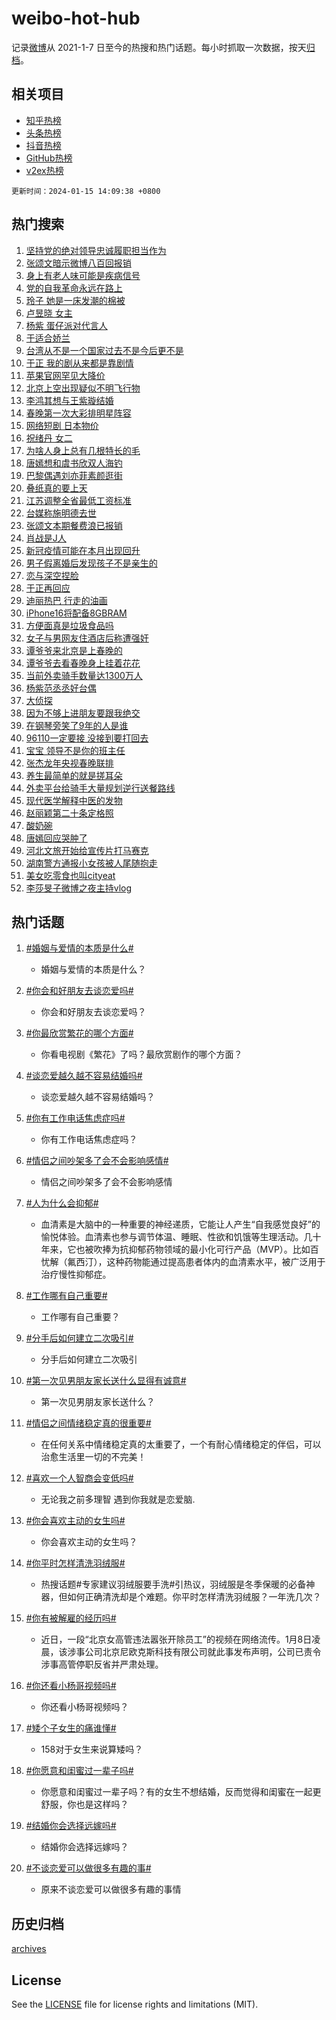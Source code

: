 # weibo-hot-hub

记录[微博](https://www.weibo.com)从 2021-1-7 日至今的热搜和热门话题。每小时抓取一次数据，按天[归档](archives)。

## 相关项目

- [知乎热榜](https://github.com/lonnyzhang423/zhihu-hot-hub)
- [头条热榜](https://github.com/lonnyzhang423/toutiao-hot-hub)
- [抖音热榜](https://github.com/lonnyzhang423/douyin-hot-hub)
- [GitHub热榜](https://github.com/lonnyzhang423/github-hot-hub)
- [v2ex热榜](https://github.com/lonnyzhang423/v2ex-hot-hub)


`更新时间：2024-01-15 14:09:38 +0800`

## 热门搜索

1. [坚持党的绝对领导忠诚履职担当作为](https://m.weibo.cn/search?containerid=100103type%3D1%26t%3D10%26q%3D%23%E5%9D%9A%E6%8C%81%E5%85%9A%E7%9A%84%E7%BB%9D%E5%AF%B9%E9%A2%86%E5%AF%BC%E5%BF%A0%E8%AF%9A%E5%B1%A5%E8%81%8C%E6%8B%85%E5%BD%93%E4%BD%9C%E4%B8%BA%23&stream_entry_id=51&isnewpage=1&extparam=seat%3D1%26cate%3D10103%26q%3D%2523%25E5%259D%259A%25E6%258C%2581%25E5%2585%259A%25E7%259A%2584%25E7%25BB%259D%25E5%25AF%25B9%25E9%25A2%2586%25E5%25AF%25BC%25E5%25BF%25A0%25E8%25AF%259A%25E5%25B1%25A5%25E8%2581%258C%25E6%258B%2585%25E5%25BD%2593%25E4%25BD%259C%25E4%25B8%25BA%2523%26dgr%3D0%26pos%3D0%26filter_type%3Drealtimehot%26c_type%3D51%26stream_entry_id%3D51%26display_time%3D1705298977%26pre_seqid%3D1705298977330016641189)
1. [张颂文暗示微博八百回报销](https://m.weibo.cn/search?containerid=100103type%3D1%26t%3D10%26q%3D%E5%BC%A0%E9%A2%82%E6%96%87%E6%9A%97%E7%A4%BA%E5%BE%AE%E5%8D%9A%E5%85%AB%E7%99%BE%E5%9B%9E%E6%8A%A5%E9%94%80&stream_entry_id=31&isnewpage=1&extparam=seat%3D1%26dgr%3D0%26stream_entry_id%3D31%26filter_type%3Drealtimehot%26c_type%3D31%26lcate%3D5001%26cate%3D5001%26q%3D%25E5%25BC%25A0%25E9%25A2%2582%25E6%2596%2587%25E6%259A%2597%25E7%25A4%25BA%25E5%25BE%25AE%25E5%258D%259A%25E5%2585%25AB%25E7%2599%25BE%25E5%259B%259E%25E6%258A%25A5%25E9%2594%2580%26realpos%3D1%26pos%3D0%26flag%3D1%26band_rank%3D1%26display_time%3D1705298977%26pre_seqid%3D1705298977330016641189)
1. [身上有老人味可能是疾病信号](https://m.weibo.cn/search?containerid=100103type%3D1%26t%3D10%26q%3D%23%E8%BA%AB%E4%B8%8A%E6%9C%89%E8%80%81%E4%BA%BA%E5%91%B3%E5%8F%AF%E8%83%BD%E6%98%AF%E7%96%BE%E7%97%85%E4%BF%A1%E5%8F%B7%23&stream_entry_id=31&isnewpage=1&extparam=seat%3D1%26dgr%3D0%26stream_entry_id%3D31%26filter_type%3Drealtimehot%26c_type%3D31%26lcate%3D5001%26cate%3D5001%26q%3D%2523%25E8%25BA%25AB%25E4%25B8%258A%25E6%259C%2589%25E8%2580%2581%25E4%25BA%25BA%25E5%2591%25B3%25E5%258F%25AF%25E8%2583%25BD%25E6%2598%25AF%25E7%2596%25BE%25E7%2597%2585%25E4%25BF%25A1%25E5%258F%25B7%2523%26realpos%3D2%26pos%3D1%26flag%3D2%26band_rank%3D2%26display_time%3D1705298977%26pre_seqid%3D1705298977330016641189)
1. [党的自我革命永远在路上](https://m.weibo.cn/search?containerid=100103type%3D1%26t%3D10%26q%3D%23%E5%85%9A%E7%9A%84%E8%87%AA%E6%88%91%E9%9D%A9%E5%91%BD%E6%B0%B8%E8%BF%9C%E5%9C%A8%E8%B7%AF%E4%B8%8A%23&stream_entry_id=31&isnewpage=1&extparam=seat%3D1%26dgr%3D0%26stream_entry_id%3D31%26filter_type%3Drealtimehot%26c_type%3D31%26lcate%3D5001%26cate%3D5001%26q%3D%2523%25E5%2585%259A%25E7%259A%2584%25E8%2587%25AA%25E6%2588%2591%25E9%259D%25A9%25E5%2591%25BD%25E6%25B0%25B8%25E8%25BF%259C%25E5%259C%25A8%25E8%25B7%25AF%25E4%25B8%258A%2523%26realpos%3D3%26pos%3D2%26flag%3D0%26band_rank%3D3%26display_time%3D1705298977%26pre_seqid%3D1705298977330016641189)
1. [玲子 她是一床发潮的棉被](https://m.weibo.cn/search?containerid=100103type%3D1%26t%3D10%26q%3D%E7%8E%B2%E5%AD%90+%E5%A5%B9%E6%98%AF%E4%B8%80%E5%BA%8A%E5%8F%91%E6%BD%AE%E7%9A%84%E6%A3%89%E8%A2%AB&stream_entry_id=31&isnewpage=1&extparam=seat%3D1%26dgr%3D0%26stream_entry_id%3D31%26filter_type%3Drealtimehot%26c_type%3D31%26lcate%3D5001%26cate%3D5001%26q%3D%25E7%258E%25B2%25E5%25AD%2590%2520%25E5%25A5%25B9%25E6%2598%25AF%25E4%25B8%2580%25E5%25BA%258A%25E5%258F%2591%25E6%25BD%25AE%25E7%259A%2584%25E6%25A3%2589%25E8%25A2%25AB%26realpos%3D4%26pos%3D3%26flag%3D1%26band_rank%3D4%26display_time%3D1705298977%26pre_seqid%3D1705298977330016641189)
1. [卢昱晓 女主](https://m.weibo.cn/search?containerid=100103type%3D1%26t%3D10%26q%3D%E5%8D%A2%E6%98%B1%E6%99%93+%E5%A5%B3%E4%B8%BB&stream_entry_id=31&isnewpage=1&extparam=seat%3D1%26dgr%3D0%26stream_entry_id%3D31%26filter_type%3Drealtimehot%26c_type%3D31%26lcate%3D5001%26cate%3D5001%26q%3D%25E5%258D%25A2%25E6%2598%25B1%25E6%2599%2593%2520%25E5%25A5%25B3%25E4%25B8%25BB%26realpos%3D5%26pos%3D4%26flag%3D2%26band_rank%3D5%26display_time%3D1705298977%26pre_seqid%3D1705298977330016641189)
1. [杨紫 蛋仔派对代言人](https://m.weibo.cn/search?containerid=100103type%3D1%26t%3D10%26q%3D%E6%9D%A8%E7%B4%AB+%E8%9B%8B%E4%BB%94%E6%B4%BE%E5%AF%B9%E4%BB%A3%E8%A8%80%E4%BA%BA&stream_entry_id=31&isnewpage=1&extparam=seat%3D1%26dgr%3D0%26stream_entry_id%3D31%26filter_type%3Drealtimehot%26c_type%3D31%26lcate%3D5001%26cate%3D5001%26q%3D%25E6%259D%25A8%25E7%25B4%25AB%2520%25E8%259B%258B%25E4%25BB%2594%25E6%25B4%25BE%25E5%25AF%25B9%25E4%25BB%25A3%25E8%25A8%2580%25E4%25BA%25BA%26realpos%3D6%26pos%3D5%26flag%3D1%26band_rank%3D6%26display_time%3D1705298977%26pre_seqid%3D1705298977330016641189)
1. [于适合娇兰](https://m.weibo.cn/search?containerid=100103type%3D1%26t%3D10%26q%3D%23%E4%BA%8E%E9%80%82%E5%90%88%E5%A8%87%E5%85%B0%23&stream_entry_id=31&isnewpage=1&extparam=seat%3D1%26is_ad_pos%3D1%26filter_type%3Drealtimehot%26c_type%3D31%26lcate%3D5001%26cate%3D5001%26q%3D%2523%25E4%25BA%258E%25E9%2580%2582%25E5%2590%2588%25E5%25A8%2587%25E5%2585%25B0%2523%26dgr%3D0%26stream_entry_id%3D31%26adid%3D218808%26band_rank%3D7%26pos%3D6%26topic_ad%3D1%26display_time%3D1705298977%26pre_seqid%3D1705298977330016641189)
1. [台湾从不是一个国家过去不是今后更不是](https://m.weibo.cn/search?containerid=100103type%3D1%26t%3D10%26q%3D%23%E5%8F%B0%E6%B9%BE%E4%BB%8E%E4%B8%8D%E6%98%AF%E4%B8%80%E4%B8%AA%E5%9B%BD%E5%AE%B6%E8%BF%87%E5%8E%BB%E4%B8%8D%E6%98%AF%E4%BB%8A%E5%90%8E%E6%9B%B4%E4%B8%8D%E6%98%AF%23&stream_entry_id=31&isnewpage=1&extparam=seat%3D1%26dgr%3D0%26stream_entry_id%3D31%26filter_type%3Drealtimehot%26c_type%3D31%26lcate%3D5001%26cate%3D5001%26q%3D%2523%25E5%258F%25B0%25E6%25B9%25BE%25E4%25BB%258E%25E4%25B8%258D%25E6%2598%25AF%25E4%25B8%2580%25E4%25B8%25AA%25E5%259B%25BD%25E5%25AE%25B6%25E8%25BF%2587%25E5%258E%25BB%25E4%25B8%258D%25E6%2598%25AF%25E4%25BB%258A%25E5%2590%258E%25E6%259B%25B4%25E4%25B8%258D%25E6%2598%25AF%2523%26realpos%3D7%26pos%3D7%26flag%3D1%26band_rank%3D7%26display_time%3D1705298977%26pre_seqid%3D1705298977330016641189)
1. [于正 我的剧从来都是靠剧情](https://m.weibo.cn/search?containerid=100103type%3D1%26t%3D10%26q%3D%E4%BA%8E%E6%AD%A3+%E6%88%91%E7%9A%84%E5%89%A7%E4%BB%8E%E6%9D%A5%E9%83%BD%E6%98%AF%E9%9D%A0%E5%89%A7%E6%83%85&stream_entry_id=31&isnewpage=1&extparam=seat%3D1%26dgr%3D0%26stream_entry_id%3D31%26filter_type%3Drealtimehot%26c_type%3D31%26lcate%3D5001%26cate%3D5001%26q%3D%25E4%25BA%258E%25E6%25AD%25A3%2520%25E6%2588%2591%25E7%259A%2584%25E5%2589%25A7%25E4%25BB%258E%25E6%259D%25A5%25E9%2583%25BD%25E6%2598%25AF%25E9%259D%25A0%25E5%2589%25A7%25E6%2583%2585%26realpos%3D8%26pos%3D8%26flag%3D0%26band_rank%3D8%26display_time%3D1705298977%26pre_seqid%3D1705298977330016641189)
1. [苹果官网罕见大降价](https://m.weibo.cn/search?containerid=100103type%3D1%26t%3D10%26q%3D%23%E8%8B%B9%E6%9E%9C%E5%AE%98%E7%BD%91%E7%BD%95%E8%A7%81%E5%A4%A7%E9%99%8D%E4%BB%B7%23&stream_entry_id=31&isnewpage=1&extparam=seat%3D1%26dgr%3D0%26stream_entry_id%3D31%26filter_type%3Drealtimehot%26c_type%3D31%26lcate%3D5001%26cate%3D5001%26q%3D%2523%25E8%258B%25B9%25E6%259E%259C%25E5%25AE%2598%25E7%25BD%2591%25E7%25BD%2595%25E8%25A7%2581%25E5%25A4%25A7%25E9%2599%258D%25E4%25BB%25B7%2523%26realpos%3D9%26pos%3D9%26flag%3D2%26band_rank%3D9%26display_time%3D1705298977%26pre_seqid%3D1705298977330016641189)
1. [北京上空出现疑似不明飞行物](https://m.weibo.cn/search?containerid=100103type%3D1%26t%3D10%26q%3D%23%E5%8C%97%E4%BA%AC%E4%B8%8A%E7%A9%BA%E5%87%BA%E7%8E%B0%E7%96%91%E4%BC%BC%E4%B8%8D%E6%98%8E%E9%A3%9E%E8%A1%8C%E7%89%A9%23&stream_entry_id=31&isnewpage=1&extparam=seat%3D1%26dgr%3D0%26stream_entry_id%3D31%26filter_type%3Drealtimehot%26c_type%3D31%26lcate%3D5001%26cate%3D5001%26q%3D%2523%25E5%258C%2597%25E4%25BA%25AC%25E4%25B8%258A%25E7%25A9%25BA%25E5%2587%25BA%25E7%258E%25B0%25E7%2596%2591%25E4%25BC%25BC%25E4%25B8%258D%25E6%2598%258E%25E9%25A3%259E%25E8%25A1%258C%25E7%2589%25A9%2523%26realpos%3D10%26pos%3D10%26flag%3D2%26band_rank%3D10%26display_time%3D1705298977%26pre_seqid%3D1705298977330016641189)
1. [李鸿其想与王紫璇结婚](https://m.weibo.cn/search?containerid=100103type%3D1%26t%3D10%26q%3D%23%E6%9D%8E%E9%B8%BF%E5%85%B6%E6%83%B3%E4%B8%8E%E7%8E%8B%E7%B4%AB%E7%92%87%E7%BB%93%E5%A9%9A%23&stream_entry_id=31&isnewpage=1&extparam=seat%3D1%26dgr%3D0%26stream_entry_id%3D31%26filter_type%3Drealtimehot%26c_type%3D31%26lcate%3D5001%26cate%3D5001%26q%3D%2523%25E6%259D%258E%25E9%25B8%25BF%25E5%2585%25B6%25E6%2583%25B3%25E4%25B8%258E%25E7%258E%258B%25E7%25B4%25AB%25E7%2592%2587%25E7%25BB%2593%25E5%25A9%259A%2523%26realpos%3D11%26pos%3D11%26flag%3D1%26band_rank%3D11%26display_time%3D1705298977%26pre_seqid%3D1705298977330016641189)
1. [春晚第一次大彩排明星阵容](https://m.weibo.cn/search?containerid=100103type%3D1%26t%3D10%26q%3D%23%E6%98%A5%E6%99%9A%E7%AC%AC%E4%B8%80%E6%AC%A1%E5%A4%A7%E5%BD%A9%E6%8E%92%E6%98%8E%E6%98%9F%E9%98%B5%E5%AE%B9%23&stream_entry_id=31&isnewpage=1&extparam=seat%3D1%26dgr%3D0%26stream_entry_id%3D31%26filter_type%3Drealtimehot%26c_type%3D31%26lcate%3D5001%26cate%3D5001%26q%3D%2523%25E6%2598%25A5%25E6%2599%259A%25E7%25AC%25AC%25E4%25B8%2580%25E6%25AC%25A1%25E5%25A4%25A7%25E5%25BD%25A9%25E6%258E%2592%25E6%2598%258E%25E6%2598%259F%25E9%2598%25B5%25E5%25AE%25B9%2523%26realpos%3D12%26pos%3D12%26flag%3D2%26band_rank%3D12%26display_time%3D1705298977%26pre_seqid%3D1705298977330016641189)
1. [网络短剧 日本物价](https://m.weibo.cn/search?containerid=100103type%3D1%26t%3D10%26q%3D%E7%BD%91%E7%BB%9C%E7%9F%AD%E5%89%A7+%E6%97%A5%E6%9C%AC%E7%89%A9%E4%BB%B7&stream_entry_id=31&isnewpage=1&extparam=seat%3D1%26dgr%3D0%26stream_entry_id%3D31%26filter_type%3Drealtimehot%26c_type%3D31%26lcate%3D5001%26cate%3D5001%26q%3D%25E7%25BD%2591%25E7%25BB%259C%25E7%259F%25AD%25E5%2589%25A7%2520%25E6%2597%25A5%25E6%259C%25AC%25E7%2589%25A9%25E4%25BB%25B7%26realpos%3D13%26pos%3D13%26flag%3D0%26band_rank%3D13%26display_time%3D1705298977%26pre_seqid%3D1705298977330016641189)
1. [祝绪丹 女二](https://m.weibo.cn/search?containerid=100103type%3D1%26t%3D10%26q%3D%E7%A5%9D%E7%BB%AA%E4%B8%B9+%E5%A5%B3%E4%BA%8C&stream_entry_id=31&isnewpage=1&extparam=seat%3D1%26dgr%3D0%26stream_entry_id%3D31%26filter_type%3Drealtimehot%26c_type%3D31%26lcate%3D5001%26cate%3D5001%26q%3D%25E7%25A5%259D%25E7%25BB%25AA%25E4%25B8%25B9%2520%25E5%25A5%25B3%25E4%25BA%258C%26realpos%3D14%26pos%3D14%26flag%3D2%26band_rank%3D14%26display_time%3D1705298977%26pre_seqid%3D1705298977330016641189)
1. [为啥人身上总有几根特长的毛](https://m.weibo.cn/search?containerid=100103type%3D1%26t%3D10%26q%3D%E4%B8%BA%E5%95%A5%E4%BA%BA%E8%BA%AB%E4%B8%8A%E6%80%BB%E6%9C%89%E5%87%A0%E6%A0%B9%E7%89%B9%E9%95%BF%E7%9A%84%E6%AF%9B&stream_entry_id=31&isnewpage=1&extparam=seat%3D1%26dgr%3D0%26stream_entry_id%3D31%26filter_type%3Drealtimehot%26c_type%3D31%26lcate%3D5001%26cate%3D5001%26q%3D%25E4%25B8%25BA%25E5%2595%25A5%25E4%25BA%25BA%25E8%25BA%25AB%25E4%25B8%258A%25E6%2580%25BB%25E6%259C%2589%25E5%2587%25A0%25E6%25A0%25B9%25E7%2589%25B9%25E9%2595%25BF%25E7%259A%2584%25E6%25AF%259B%26realpos%3D15%26pos%3D15%26flag%3D0%26band_rank%3D15%26display_time%3D1705298977%26pre_seqid%3D1705298977330016641189)
1. [唐嫣想和虞书欣双人海钓](https://m.weibo.cn/search?containerid=100103type%3D1%26t%3D10%26q%3D%23%E5%94%90%E5%AB%A3%E6%83%B3%E5%92%8C%E8%99%9E%E4%B9%A6%E6%AC%A3%E5%8F%8C%E4%BA%BA%E6%B5%B7%E9%92%93%23&stream_entry_id=31&isnewpage=1&extparam=seat%3D1%26dgr%3D0%26stream_entry_id%3D31%26filter_type%3Drealtimehot%26c_type%3D31%26lcate%3D5001%26cate%3D5001%26q%3D%2523%25E5%2594%2590%25E5%25AB%25A3%25E6%2583%25B3%25E5%2592%258C%25E8%2599%259E%25E4%25B9%25A6%25E6%25AC%25A3%25E5%258F%258C%25E4%25BA%25BA%25E6%25B5%25B7%25E9%2592%2593%2523%26realpos%3D16%26pos%3D16%26flag%3D1%26band_rank%3D16%26display_time%3D1705298977%26pre_seqid%3D1705298977330016641189)
1. [巴黎偶遇刘亦菲素颜逛街](https://m.weibo.cn/search?containerid=100103type%3D1%26t%3D10%26q%3D%23%E5%B7%B4%E9%BB%8E%E5%81%B6%E9%81%87%E5%88%98%E4%BA%A6%E8%8F%B2%E7%B4%A0%E9%A2%9C%E9%80%9B%E8%A1%97%23&stream_entry_id=31&isnewpage=1&extparam=seat%3D1%26dgr%3D0%26stream_entry_id%3D31%26filter_type%3Drealtimehot%26c_type%3D31%26lcate%3D5001%26cate%3D5001%26q%3D%2523%25E5%25B7%25B4%25E9%25BB%258E%25E5%2581%25B6%25E9%2581%2587%25E5%2588%2598%25E4%25BA%25A6%25E8%258F%25B2%25E7%25B4%25A0%25E9%25A2%259C%25E9%2580%259B%25E8%25A1%2597%2523%26realpos%3D17%26pos%3D17%26flag%3D1%26band_rank%3D17%26display_time%3D1705298977%26pre_seqid%3D1705298977330016641189)
1. [叠纸真的要上天](https://m.weibo.cn/search?containerid=100103type%3D1%26t%3D10%26q%3D%23%E5%8F%A0%E7%BA%B8%E7%9C%9F%E7%9A%84%E8%A6%81%E4%B8%8A%E5%A4%A9%23&stream_entry_id=31&isnewpage=1&extparam=seat%3D1%26dgr%3D0%26stream_entry_id%3D31%26filter_type%3Drealtimehot%26c_type%3D31%26lcate%3D5001%26cate%3D5001%26q%3D%2523%25E5%258F%25A0%25E7%25BA%25B8%25E7%259C%259F%25E7%259A%2584%25E8%25A6%2581%25E4%25B8%258A%25E5%25A4%25A9%2523%26realpos%3D18%26pos%3D18%26flag%3D1%26band_rank%3D18%26display_time%3D1705298977%26pre_seqid%3D1705298977330016641189)
1. [江苏调整全省最低工资标准](https://m.weibo.cn/search?containerid=100103type%3D1%26t%3D10%26q%3D%23%E6%B1%9F%E8%8B%8F%E8%B0%83%E6%95%B4%E5%85%A8%E7%9C%81%E6%9C%80%E4%BD%8E%E5%B7%A5%E8%B5%84%E6%A0%87%E5%87%86%23&stream_entry_id=31&isnewpage=1&extparam=seat%3D1%26dgr%3D0%26stream_entry_id%3D31%26filter_type%3Drealtimehot%26c_type%3D31%26lcate%3D5001%26cate%3D5001%26q%3D%2523%25E6%25B1%259F%25E8%258B%258F%25E8%25B0%2583%25E6%2595%25B4%25E5%2585%25A8%25E7%259C%2581%25E6%259C%2580%25E4%25BD%258E%25E5%25B7%25A5%25E8%25B5%2584%25E6%25A0%2587%25E5%2587%2586%2523%26realpos%3D19%26pos%3D19%26flag%3D1%26band_rank%3D19%26display_time%3D1705298977%26pre_seqid%3D1705298977330016641189)
1. [台媒称施明德去世](https://m.weibo.cn/search?containerid=100103type%3D1%26t%3D10%26q%3D%23%E5%8F%B0%E5%AA%92%E7%A7%B0%E6%96%BD%E6%98%8E%E5%BE%B7%E5%8E%BB%E4%B8%96%23&stream_entry_id=31&isnewpage=1&extparam=seat%3D1%26dgr%3D0%26stream_entry_id%3D31%26filter_type%3Drealtimehot%26c_type%3D31%26lcate%3D5001%26cate%3D5001%26q%3D%2523%25E5%258F%25B0%25E5%25AA%2592%25E7%25A7%25B0%25E6%2596%25BD%25E6%2598%258E%25E5%25BE%25B7%25E5%258E%25BB%25E4%25B8%2596%2523%26realpos%3D20%26pos%3D20%26flag%3D0%26band_rank%3D20%26display_time%3D1705298977%26pre_seqid%3D1705298977330016641189)
1. [张颂文本期餐费浪已报销](https://m.weibo.cn/search?containerid=100103type%3D1%26t%3D10%26q%3D%E5%BC%A0%E9%A2%82%E6%96%87%E6%9C%AC%E6%9C%9F%E9%A4%90%E8%B4%B9%E6%B5%AA%E5%B7%B2%E6%8A%A5%E9%94%80&stream_entry_id=31&isnewpage=1&extparam=seat%3D1%26dgr%3D0%26stream_entry_id%3D31%26filter_type%3Drealtimehot%26c_type%3D31%26lcate%3D5001%26cate%3D5001%26q%3D%25E5%25BC%25A0%25E9%25A2%2582%25E6%2596%2587%25E6%259C%25AC%25E6%259C%259F%25E9%25A4%2590%25E8%25B4%25B9%25E6%25B5%25AA%25E5%25B7%25B2%25E6%258A%25A5%25E9%2594%2580%26realpos%3D21%26pos%3D21%26flag%3D1%26band_rank%3D21%26display_time%3D1705298977%26pre_seqid%3D1705298977330016641189)
1. [肖战是J人](https://m.weibo.cn/search?containerid=100103type%3D1%26t%3D10%26q%3D%23%E8%82%96%E6%88%98%E6%98%AFJ%E4%BA%BA%23&stream_entry_id=31&isnewpage=1&extparam=seat%3D1%26dgr%3D0%26stream_entry_id%3D31%26filter_type%3Drealtimehot%26c_type%3D31%26lcate%3D5001%26cate%3D5001%26q%3D%2523%25E8%2582%2596%25E6%2588%2598%25E6%2598%25AFJ%25E4%25BA%25BA%2523%26realpos%3D22%26pos%3D22%26flag%3D1%26band_rank%3D22%26display_time%3D1705298977%26pre_seqid%3D1705298977330016641189)
1. [新冠疫情可能在本月出现回升](https://m.weibo.cn/search?containerid=100103type%3D1%26t%3D10%26q%3D%23%E6%96%B0%E5%86%A0%E7%96%AB%E6%83%85%E5%8F%AF%E8%83%BD%E5%9C%A8%E6%9C%AC%E6%9C%88%E5%87%BA%E7%8E%B0%E5%9B%9E%E5%8D%87%23&stream_entry_id=31&isnewpage=1&extparam=seat%3D1%26dgr%3D0%26stream_entry_id%3D31%26filter_type%3Drealtimehot%26c_type%3D31%26lcate%3D5001%26cate%3D5001%26q%3D%2523%25E6%2596%25B0%25E5%2586%25A0%25E7%2596%25AB%25E6%2583%2585%25E5%258F%25AF%25E8%2583%25BD%25E5%259C%25A8%25E6%259C%25AC%25E6%259C%2588%25E5%2587%25BA%25E7%258E%25B0%25E5%259B%259E%25E5%258D%2587%2523%26realpos%3D23%26pos%3D23%26flag%3D0%26band_rank%3D23%26display_time%3D1705298977%26pre_seqid%3D1705298977330016641189)
1. [男子假离婚后发现孩子不是亲生的](https://m.weibo.cn/search?containerid=100103type%3D1%26t%3D10%26q%3D%23%E7%94%B7%E5%AD%90%E5%81%87%E7%A6%BB%E5%A9%9A%E5%90%8E%E5%8F%91%E7%8E%B0%E5%AD%A9%E5%AD%90%E4%B8%8D%E6%98%AF%E4%BA%B2%E7%94%9F%E7%9A%84%23&stream_entry_id=31&isnewpage=1&extparam=seat%3D1%26dgr%3D0%26stream_entry_id%3D31%26filter_type%3Drealtimehot%26c_type%3D31%26lcate%3D5001%26cate%3D5001%26q%3D%2523%25E7%2594%25B7%25E5%25AD%2590%25E5%2581%2587%25E7%25A6%25BB%25E5%25A9%259A%25E5%2590%258E%25E5%258F%2591%25E7%258E%25B0%25E5%25AD%25A9%25E5%25AD%2590%25E4%25B8%258D%25E6%2598%25AF%25E4%25BA%25B2%25E7%2594%259F%25E7%259A%2584%2523%26realpos%3D24%26pos%3D24%26flag%3D1%26band_rank%3D24%26display_time%3D1705298977%26pre_seqid%3D1705298977330016641189)
1. [恋与深空捏脸](https://m.weibo.cn/search?containerid=100103type%3D1%26t%3D10%26q%3D%E6%81%8B%E4%B8%8E%E6%B7%B1%E7%A9%BA%E6%8D%8F%E8%84%B8&stream_entry_id=31&isnewpage=1&extparam=seat%3D1%26dgr%3D0%26stream_entry_id%3D31%26filter_type%3Drealtimehot%26c_type%3D31%26lcate%3D5001%26cate%3D5001%26q%3D%25E6%2581%258B%25E4%25B8%258E%25E6%25B7%25B1%25E7%25A9%25BA%25E6%258D%258F%25E8%2584%25B8%26realpos%3D25%26pos%3D25%26flag%3D1%26band_rank%3D25%26display_time%3D1705298977%26pre_seqid%3D1705298977330016641189)
1. [于正再回应](https://m.weibo.cn/search?containerid=100103type%3D1%26t%3D10%26q%3D%E4%BA%8E%E6%AD%A3%E5%86%8D%E5%9B%9E%E5%BA%94&stream_entry_id=31&isnewpage=1&extparam=seat%3D1%26dgr%3D0%26stream_entry_id%3D31%26filter_type%3Drealtimehot%26c_type%3D31%26lcate%3D5001%26cate%3D5001%26q%3D%25E4%25BA%258E%25E6%25AD%25A3%25E5%2586%258D%25E5%259B%259E%25E5%25BA%2594%26realpos%3D26%26pos%3D26%26flag%3D0%26band_rank%3D26%26display_time%3D1705298977%26pre_seqid%3D1705298977330016641189)
1. [迪丽热巴 行走的油画](https://m.weibo.cn/search?containerid=100103type%3D1%26t%3D10%26q%3D%E8%BF%AA%E4%B8%BD%E7%83%AD%E5%B7%B4+%E8%A1%8C%E8%B5%B0%E7%9A%84%E6%B2%B9%E7%94%BB&stream_entry_id=31&isnewpage=1&extparam=seat%3D1%26dgr%3D0%26stream_entry_id%3D31%26filter_type%3Drealtimehot%26c_type%3D31%26lcate%3D5001%26cate%3D5001%26q%3D%25E8%25BF%25AA%25E4%25B8%25BD%25E7%2583%25AD%25E5%25B7%25B4%2520%25E8%25A1%258C%25E8%25B5%25B0%25E7%259A%2584%25E6%25B2%25B9%25E7%2594%25BB%26realpos%3D27%26pos%3D27%26flag%3D0%26band_rank%3D27%26display_time%3D1705298977%26pre_seqid%3D1705298977330016641189)
1. [iPhone16将配备8GBRAM](https://m.weibo.cn/search?containerid=100103type%3D1%26t%3D10%26q%3D%23iPhone16%E5%B0%86%E9%85%8D%E5%A4%878GBRAM%23&stream_entry_id=31&isnewpage=1&extparam=seat%3D1%26dgr%3D0%26stream_entry_id%3D31%26filter_type%3Drealtimehot%26c_type%3D31%26lcate%3D5001%26cate%3D5001%26q%3D%2523iPhone16%25E5%25B0%2586%25E9%2585%258D%25E5%25A4%25878GBRAM%2523%26realpos%3D28%26pos%3D28%26flag%3D0%26band_rank%3D28%26display_time%3D1705298977%26pre_seqid%3D1705298977330016641189)
1. [方便面真是垃圾食品吗](https://m.weibo.cn/search?containerid=100103type%3D1%26t%3D10%26q%3D%23%E6%96%B9%E4%BE%BF%E9%9D%A2%E7%9C%9F%E6%98%AF%E5%9E%83%E5%9C%BE%E9%A3%9F%E5%93%81%E5%90%97%23&stream_entry_id=31&isnewpage=1&extparam=seat%3D1%26dgr%3D0%26stream_entry_id%3D31%26filter_type%3Drealtimehot%26c_type%3D31%26lcate%3D5001%26cate%3D5001%26q%3D%2523%25E6%2596%25B9%25E4%25BE%25BF%25E9%259D%25A2%25E7%259C%259F%25E6%2598%25AF%25E5%259E%2583%25E5%259C%25BE%25E9%25A3%259F%25E5%2593%2581%25E5%2590%2597%2523%26realpos%3D29%26pos%3D29%26flag%3D1%26band_rank%3D29%26display_time%3D1705298977%26pre_seqid%3D1705298977330016641189)
1. [女子与男网友住酒店后称遭强奸](https://m.weibo.cn/search?containerid=100103type%3D1%26t%3D10%26q%3D%23%E5%A5%B3%E5%AD%90%E4%B8%8E%E7%94%B7%E7%BD%91%E5%8F%8B%E4%BD%8F%E9%85%92%E5%BA%97%E5%90%8E%E7%A7%B0%E9%81%AD%E5%BC%BA%E5%A5%B8%23&stream_entry_id=31&isnewpage=1&extparam=seat%3D1%26dgr%3D0%26stream_entry_id%3D31%26filter_type%3Drealtimehot%26c_type%3D31%26lcate%3D5001%26cate%3D5001%26q%3D%2523%25E5%25A5%25B3%25E5%25AD%2590%25E4%25B8%258E%25E7%2594%25B7%25E7%25BD%2591%25E5%258F%258B%25E4%25BD%258F%25E9%2585%2592%25E5%25BA%2597%25E5%2590%258E%25E7%25A7%25B0%25E9%2581%25AD%25E5%25BC%25BA%25E5%25A5%25B8%2523%26realpos%3D30%26pos%3D30%26flag%3D0%26band_rank%3D30%26display_time%3D1705298977%26pre_seqid%3D1705298977330016641189)
1. [谭爷爷来北京是上春晚的](https://m.weibo.cn/search?containerid=100103type%3D1%26t%3D10%26q%3D%23%E8%B0%AD%E7%88%B7%E7%88%B7%E6%9D%A5%E5%8C%97%E4%BA%AC%E6%98%AF%E4%B8%8A%E6%98%A5%E6%99%9A%E7%9A%84%23&stream_entry_id=31&isnewpage=1&extparam=seat%3D1%26dgr%3D0%26stream_entry_id%3D31%26filter_type%3Drealtimehot%26c_type%3D31%26lcate%3D5001%26cate%3D5001%26q%3D%2523%25E8%25B0%25AD%25E7%2588%25B7%25E7%2588%25B7%25E6%259D%25A5%25E5%258C%2597%25E4%25BA%25AC%25E6%2598%25AF%25E4%25B8%258A%25E6%2598%25A5%25E6%2599%259A%25E7%259A%2584%2523%26realpos%3D31%26pos%3D31%26flag%3D0%26band_rank%3D31%26display_time%3D1705298977%26pre_seqid%3D1705298977330016641189)
1. [谭爷爷去看春晚身上挂着花花](https://m.weibo.cn/search?containerid=100103type%3D1%26t%3D10%26q%3D%23%E8%B0%AD%E7%88%B7%E7%88%B7%E5%8E%BB%E7%9C%8B%E6%98%A5%E6%99%9A%E8%BA%AB%E4%B8%8A%E6%8C%82%E7%9D%80%E8%8A%B1%E8%8A%B1%23&stream_entry_id=31&isnewpage=1&extparam=seat%3D1%26dgr%3D0%26stream_entry_id%3D31%26filter_type%3Drealtimehot%26c_type%3D31%26lcate%3D5001%26cate%3D5001%26q%3D%2523%25E8%25B0%25AD%25E7%2588%25B7%25E7%2588%25B7%25E5%258E%25BB%25E7%259C%258B%25E6%2598%25A5%25E6%2599%259A%25E8%25BA%25AB%25E4%25B8%258A%25E6%258C%2582%25E7%259D%2580%25E8%258A%25B1%25E8%258A%25B1%2523%26realpos%3D32%26pos%3D32%26flag%3D32768%26band_rank%3D32%26display_time%3D1705298977%26pre_seqid%3D1705298977330016641189)
1. [当前外卖骑手数量达1300万人](https://m.weibo.cn/search?containerid=100103type%3D1%26t%3D10%26q%3D%23%E5%BD%93%E5%89%8D%E5%A4%96%E5%8D%96%E9%AA%91%E6%89%8B%E6%95%B0%E9%87%8F%E8%BE%BE1300%E4%B8%87%E4%BA%BA%23&stream_entry_id=31&isnewpage=1&extparam=seat%3D1%26dgr%3D0%26stream_entry_id%3D31%26filter_type%3Drealtimehot%26c_type%3D31%26lcate%3D5001%26cate%3D5001%26q%3D%2523%25E5%25BD%2593%25E5%2589%258D%25E5%25A4%2596%25E5%258D%2596%25E9%25AA%2591%25E6%2589%258B%25E6%2595%25B0%25E9%2587%258F%25E8%25BE%25BE1300%25E4%25B8%2587%25E4%25BA%25BA%2523%26realpos%3D33%26pos%3D33%26flag%3D1%26band_rank%3D33%26display_time%3D1705298977%26pre_seqid%3D1705298977330016641189)
1. [杨紫范丞丞好台偶](https://m.weibo.cn/search?containerid=100103type%3D1%26t%3D10%26q%3D%23%E6%9D%A8%E7%B4%AB%E8%8C%83%E4%B8%9E%E4%B8%9E%E5%A5%BD%E5%8F%B0%E5%81%B6%23&stream_entry_id=31&isnewpage=1&extparam=seat%3D1%26dgr%3D0%26stream_entry_id%3D31%26filter_type%3Drealtimehot%26c_type%3D31%26lcate%3D5001%26cate%3D5001%26q%3D%2523%25E6%259D%25A8%25E7%25B4%25AB%25E8%258C%2583%25E4%25B8%259E%25E4%25B8%259E%25E5%25A5%25BD%25E5%258F%25B0%25E5%2581%25B6%2523%26realpos%3D34%26pos%3D34%26flag%3D0%26band_rank%3D34%26display_time%3D1705298977%26pre_seqid%3D1705298977330016641189)
1. [大侦探](https://m.weibo.cn/search?containerid=100103type%3D1%26t%3D10%26q%3D%E5%A4%A7%E4%BE%A6%E6%8E%A2&stream_entry_id=31&isnewpage=1&extparam=seat%3D1%26dgr%3D0%26stream_entry_id%3D31%26filter_type%3Drealtimehot%26c_type%3D31%26lcate%3D5001%26cate%3D5001%26q%3D%25E5%25A4%25A7%25E4%25BE%25A6%25E6%258E%25A2%26realpos%3D35%26pos%3D35%26flag%3D0%26band_rank%3D35%26display_time%3D1705298977%26pre_seqid%3D1705298977330016641189)
1. [因为不够上进朋友要跟我绝交](https://m.weibo.cn/search?containerid=100103type%3D1%26t%3D10%26q%3D%E5%9B%A0%E4%B8%BA%E4%B8%8D%E5%A4%9F%E4%B8%8A%E8%BF%9B%E6%9C%8B%E5%8F%8B%E8%A6%81%E8%B7%9F%E6%88%91%E7%BB%9D%E4%BA%A4&stream_entry_id=31&isnewpage=1&extparam=seat%3D1%26dgr%3D0%26stream_entry_id%3D31%26filter_type%3Drealtimehot%26c_type%3D31%26lcate%3D5001%26cate%3D5001%26q%3D%25E5%259B%25A0%25E4%25B8%25BA%25E4%25B8%258D%25E5%25A4%259F%25E4%25B8%258A%25E8%25BF%259B%25E6%259C%258B%25E5%258F%258B%25E8%25A6%2581%25E8%25B7%259F%25E6%2588%2591%25E7%25BB%259D%25E4%25BA%25A4%26realpos%3D36%26pos%3D36%26flag%3D1%26band_rank%3D36%26display_time%3D1705298977%26pre_seqid%3D1705298977330016641189)
1. [在钢琴旁笑了9年的人是谁](https://m.weibo.cn/search?containerid=100103type%3D1%26t%3D10%26q%3D%23%E5%9C%A8%E9%92%A2%E7%90%B4%E6%97%81%E7%AC%91%E4%BA%869%E5%B9%B4%E7%9A%84%E4%BA%BA%E6%98%AF%E8%B0%81%23&stream_entry_id=31&isnewpage=1&extparam=seat%3D1%26dgr%3D0%26stream_entry_id%3D31%26filter_type%3Drealtimehot%26c_type%3D31%26lcate%3D5001%26cate%3D5001%26q%3D%2523%25E5%259C%25A8%25E9%2592%25A2%25E7%2590%25B4%25E6%2597%2581%25E7%25AC%2591%25E4%25BA%25869%25E5%25B9%25B4%25E7%259A%2584%25E4%25BA%25BA%25E6%2598%25AF%25E8%25B0%2581%2523%26realpos%3D37%26pos%3D37%26flag%3D1%26band_rank%3D37%26display_time%3D1705298977%26pre_seqid%3D1705298977330016641189)
1. [96110一定要接 没接到要打回去](https://m.weibo.cn/search?containerid=100103type%3D1%26t%3D10%26q%3D96110%E4%B8%80%E5%AE%9A%E8%A6%81%E6%8E%A5+%E6%B2%A1%E6%8E%A5%E5%88%B0%E8%A6%81%E6%89%93%E5%9B%9E%E5%8E%BB&stream_entry_id=31&isnewpage=1&extparam=seat%3D1%26dgr%3D0%26stream_entry_id%3D31%26filter_type%3Drealtimehot%26c_type%3D31%26lcate%3D5001%26cate%3D5001%26q%3D96110%25E4%25B8%2580%25E5%25AE%259A%25E8%25A6%2581%25E6%258E%25A5%2520%25E6%25B2%25A1%25E6%258E%25A5%25E5%2588%25B0%25E8%25A6%2581%25E6%2589%2593%25E5%259B%259E%25E5%258E%25BB%26realpos%3D38%26pos%3D38%26flag%3D0%26band_rank%3D38%26display_time%3D1705298977%26pre_seqid%3D1705298977330016641189)
1. [宝宝 领导不是你的班主任](https://m.weibo.cn/search?containerid=100103type%3D1%26t%3D10%26q%3D%E5%AE%9D%E5%AE%9D+%E9%A2%86%E5%AF%BC%E4%B8%8D%E6%98%AF%E4%BD%A0%E7%9A%84%E7%8F%AD%E4%B8%BB%E4%BB%BB&stream_entry_id=31&isnewpage=1&extparam=seat%3D1%26dgr%3D0%26stream_entry_id%3D31%26filter_type%3Drealtimehot%26c_type%3D31%26lcate%3D5001%26cate%3D5001%26q%3D%25E5%25AE%259D%25E5%25AE%259D%2520%25E9%25A2%2586%25E5%25AF%25BC%25E4%25B8%258D%25E6%2598%25AF%25E4%25BD%25A0%25E7%259A%2584%25E7%258F%25AD%25E4%25B8%25BB%25E4%25BB%25BB%26realpos%3D39%26pos%3D39%26flag%3D0%26band_rank%3D39%26display_time%3D1705298977%26pre_seqid%3D1705298977330016641189)
1. [张杰龙年央视春晚联排](https://m.weibo.cn/search?containerid=100103type%3D1%26t%3D10%26q%3D%23%E5%BC%A0%E6%9D%B0%E9%BE%99%E5%B9%B4%E5%A4%AE%E8%A7%86%E6%98%A5%E6%99%9A%E8%81%94%E6%8E%92%23&stream_entry_id=31&isnewpage=1&extparam=seat%3D1%26dgr%3D0%26stream_entry_id%3D31%26filter_type%3Drealtimehot%26c_type%3D31%26lcate%3D5001%26cate%3D5001%26q%3D%2523%25E5%25BC%25A0%25E6%259D%25B0%25E9%25BE%2599%25E5%25B9%25B4%25E5%25A4%25AE%25E8%25A7%2586%25E6%2598%25A5%25E6%2599%259A%25E8%2581%2594%25E6%258E%2592%2523%26realpos%3D40%26pos%3D40%26flag%3D0%26band_rank%3D40%26display_time%3D1705298977%26pre_seqid%3D1705298977330016641189)
1. [养生最简单的就是搓耳朵](https://m.weibo.cn/search?containerid=100103type%3D1%26t%3D10%26q%3D%E5%85%BB%E7%94%9F%E6%9C%80%E7%AE%80%E5%8D%95%E7%9A%84%E5%B0%B1%E6%98%AF%E6%90%93%E8%80%B3%E6%9C%B5&stream_entry_id=31&isnewpage=1&extparam=seat%3D1%26dgr%3D0%26stream_entry_id%3D31%26filter_type%3Drealtimehot%26c_type%3D31%26lcate%3D5001%26cate%3D5001%26q%3D%25E5%2585%25BB%25E7%2594%259F%25E6%259C%2580%25E7%25AE%2580%25E5%258D%2595%25E7%259A%2584%25E5%25B0%25B1%25E6%2598%25AF%25E6%2590%2593%25E8%2580%25B3%25E6%259C%25B5%26realpos%3D41%26pos%3D41%26flag%3D1%26band_rank%3D41%26display_time%3D1705298977%26pre_seqid%3D1705298977330016641189)
1. [外卖平台给骑手大量规划逆行送餐路线](https://m.weibo.cn/search?containerid=100103type%3D1%26t%3D10%26q%3D%23%E5%A4%96%E5%8D%96%E5%B9%B3%E5%8F%B0%E7%BB%99%E9%AA%91%E6%89%8B%E5%A4%A7%E9%87%8F%E8%A7%84%E5%88%92%E9%80%86%E8%A1%8C%E9%80%81%E9%A4%90%E8%B7%AF%E7%BA%BF%23&stream_entry_id=31&isnewpage=1&extparam=seat%3D1%26dgr%3D0%26stream_entry_id%3D31%26filter_type%3Drealtimehot%26c_type%3D31%26lcate%3D5001%26cate%3D5001%26q%3D%2523%25E5%25A4%2596%25E5%258D%2596%25E5%25B9%25B3%25E5%258F%25B0%25E7%25BB%2599%25E9%25AA%2591%25E6%2589%258B%25E5%25A4%25A7%25E9%2587%258F%25E8%25A7%2584%25E5%2588%2592%25E9%2580%2586%25E8%25A1%258C%25E9%2580%2581%25E9%25A4%2590%25E8%25B7%25AF%25E7%25BA%25BF%2523%26realpos%3D42%26pos%3D42%26flag%3D0%26band_rank%3D42%26display_time%3D1705298977%26pre_seqid%3D1705298977330016641189)
1. [现代医学解释中医的发物](https://m.weibo.cn/search?containerid=100103type%3D1%26t%3D10%26q%3D%E7%8E%B0%E4%BB%A3%E5%8C%BB%E5%AD%A6%E8%A7%A3%E9%87%8A%E4%B8%AD%E5%8C%BB%E7%9A%84%E5%8F%91%E7%89%A9&stream_entry_id=31&isnewpage=1&extparam=seat%3D1%26dgr%3D0%26stream_entry_id%3D31%26filter_type%3Drealtimehot%26c_type%3D31%26lcate%3D5001%26cate%3D5001%26q%3D%25E7%258E%25B0%25E4%25BB%25A3%25E5%258C%25BB%25E5%25AD%25A6%25E8%25A7%25A3%25E9%2587%258A%25E4%25B8%25AD%25E5%258C%25BB%25E7%259A%2584%25E5%258F%2591%25E7%2589%25A9%26realpos%3D43%26pos%3D43%26flag%3D1%26band_rank%3D43%26display_time%3D1705298977%26pre_seqid%3D1705298977330016641189)
1. [赵丽颖第二十条定格照](https://m.weibo.cn/search?containerid=100103type%3D1%26t%3D10%26q%3D%23%E8%B5%B5%E4%B8%BD%E9%A2%96%E7%AC%AC%E4%BA%8C%E5%8D%81%E6%9D%A1%E5%AE%9A%E6%A0%BC%E7%85%A7%23&stream_entry_id=31&isnewpage=1&extparam=seat%3D1%26dgr%3D0%26stream_entry_id%3D31%26filter_type%3Drealtimehot%26c_type%3D31%26lcate%3D5001%26cate%3D5001%26q%3D%2523%25E8%25B5%25B5%25E4%25B8%25BD%25E9%25A2%2596%25E7%25AC%25AC%25E4%25BA%258C%25E5%258D%2581%25E6%259D%25A1%25E5%25AE%259A%25E6%25A0%25BC%25E7%2585%25A7%2523%26realpos%3D44%26pos%3D44%26flag%3D1%26band_rank%3D44%26display_time%3D1705298977%26pre_seqid%3D1705298977330016641189)
1. [酸奶碗](https://m.weibo.cn/search?containerid=100103type%3D1%26t%3D10%26q%3D%E9%85%B8%E5%A5%B6%E7%A2%97&stream_entry_id=31&isnewpage=1&extparam=seat%3D1%26dgr%3D0%26stream_entry_id%3D31%26filter_type%3Drealtimehot%26c_type%3D31%26lcate%3D5001%26cate%3D5001%26q%3D%25E9%2585%25B8%25E5%25A5%25B6%25E7%25A2%2597%26realpos%3D45%26pos%3D45%26flag%3D0%26band_rank%3D45%26display_time%3D1705298977%26pre_seqid%3D1705298977330016641189)
1. [唐嫣回应哭肿了](https://m.weibo.cn/search?containerid=100103type%3D1%26t%3D10%26q%3D%23%E5%94%90%E5%AB%A3%E5%9B%9E%E5%BA%94%E5%93%AD%E8%82%BF%E4%BA%86%23&stream_entry_id=31&isnewpage=1&extparam=seat%3D1%26dgr%3D0%26stream_entry_id%3D31%26filter_type%3Drealtimehot%26c_type%3D31%26lcate%3D5001%26cate%3D5001%26q%3D%2523%25E5%2594%2590%25E5%25AB%25A3%25E5%259B%259E%25E5%25BA%2594%25E5%2593%25AD%25E8%2582%25BF%25E4%25BA%2586%2523%26realpos%3D46%26pos%3D46%26flag%3D0%26band_rank%3D46%26display_time%3D1705298977%26pre_seqid%3D1705298977330016641189)
1. [河北文旅开始给宣传片打马赛克](https://m.weibo.cn/search?containerid=100103type%3D1%26t%3D10%26q%3D%23%E6%B2%B3%E5%8C%97%E6%96%87%E6%97%85%E5%BC%80%E5%A7%8B%E7%BB%99%E5%AE%A3%E4%BC%A0%E7%89%87%E6%89%93%E9%A9%AC%E8%B5%9B%E5%85%8B%23&stream_entry_id=31&isnewpage=1&extparam=seat%3D1%26dgr%3D0%26stream_entry_id%3D31%26filter_type%3Drealtimehot%26c_type%3D31%26lcate%3D5001%26cate%3D5001%26q%3D%2523%25E6%25B2%25B3%25E5%258C%2597%25E6%2596%2587%25E6%2597%2585%25E5%25BC%2580%25E5%25A7%258B%25E7%25BB%2599%25E5%25AE%25A3%25E4%25BC%25A0%25E7%2589%2587%25E6%2589%2593%25E9%25A9%25AC%25E8%25B5%259B%25E5%2585%258B%2523%26realpos%3D47%26pos%3D47%26flag%3D32768%26band_rank%3D47%26display_time%3D1705298977%26pre_seqid%3D1705298977330016641189)
1. [湖南警方通报小女孩被人尾随抱走](https://m.weibo.cn/search?containerid=100103type%3D1%26t%3D10%26q%3D%23%E6%B9%96%E5%8D%97%E8%AD%A6%E6%96%B9%E9%80%9A%E6%8A%A5%E5%B0%8F%E5%A5%B3%E5%AD%A9%E8%A2%AB%E4%BA%BA%E5%B0%BE%E9%9A%8F%E6%8A%B1%E8%B5%B0%23&stream_entry_id=31&isnewpage=1&extparam=seat%3D1%26dgr%3D0%26stream_entry_id%3D31%26filter_type%3Drealtimehot%26c_type%3D31%26lcate%3D5001%26cate%3D5001%26q%3D%2523%25E6%25B9%2596%25E5%258D%2597%25E8%25AD%25A6%25E6%2596%25B9%25E9%2580%259A%25E6%258A%25A5%25E5%25B0%258F%25E5%25A5%25B3%25E5%25AD%25A9%25E8%25A2%25AB%25E4%25BA%25BA%25E5%25B0%25BE%25E9%259A%258F%25E6%258A%25B1%25E8%25B5%25B0%2523%26realpos%3D48%26pos%3D48%26flag%3D0%26band_rank%3D48%26display_time%3D1705298977%26pre_seqid%3D1705298977330016641189)
1. [美女吃零食也叫cityeat](https://m.weibo.cn/search?containerid=100103type%3D1%26t%3D10%26q%3D%23%E7%BE%8E%E5%A5%B3%E5%90%83%E9%9B%B6%E9%A3%9F%E4%B9%9F%E5%8F%ABcityeat%23&stream_entry_id=31&isnewpage=1&extparam=seat%3D1%26dgr%3D0%26stream_entry_id%3D31%26filter_type%3Drealtimehot%26c_type%3D31%26lcate%3D5001%26cate%3D5001%26q%3D%2523%25E7%25BE%258E%25E5%25A5%25B3%25E5%2590%2583%25E9%259B%25B6%25E9%25A3%259F%25E4%25B9%259F%25E5%258F%25ABcityeat%2523%26realpos%3D49%26pos%3D49%26adid%3D219016%26flag%3D0%26band_rank%3D49%26display_time%3D1705298977%26pre_seqid%3D1705298977330016641189)
1. [李莎旻子微博之夜主持vlog](https://m.weibo.cn/search?containerid=100103type%3D1%26t%3D10%26q%3D%E6%9D%8E%E8%8E%8E%E6%97%BB%E5%AD%90%E5%BE%AE%E5%8D%9A%E4%B9%8B%E5%A4%9C%E4%B8%BB%E6%8C%81vlog&stream_entry_id=31&isnewpage=1&extparam=seat%3D1%26dgr%3D0%26stream_entry_id%3D31%26filter_type%3Drealtimehot%26c_type%3D31%26lcate%3D5001%26cate%3D5001%26q%3D%25E6%259D%258E%25E8%258E%258E%25E6%2597%25BB%25E5%25AD%2590%25E5%25BE%25AE%25E5%258D%259A%25E4%25B9%258B%25E5%25A4%259C%25E4%25B8%25BB%25E6%258C%2581vlog%26realpos%3D50%26pos%3D50%26flag%3D1%26band_rank%3D50%26display_time%3D1705298977%26pre_seqid%3D1705298977330016641189)

## 热门话题

1. [#婚姻与爱情的本质是什么#](https://m.weibo.cn/search?containerid=231522type%3D1%26t%3D10%26q%3D%23%E5%A9%9A%E5%A7%BB%E4%B8%8E%E7%88%B1%E6%83%85%E7%9A%84%E6%9C%AC%E8%B4%A8%E6%98%AF%E4%BB%80%E4%B9%88%23&stream_entry_id=128&isnewpage=1&extparam=seat%3D1%26unitid%3D1704881162756%26c_type%3D128%26pos%3D1-0-0%26dgr%3D0%26cate%3D5004%26lcate%3D5004%26display_time%3D1705298978%26pre_seqid%3D170529897841901565073)
    - 婚姻与爱情的本质是什么？

1. [#你会和好朋友去谈恋爱吗#](https://m.weibo.cn/search?containerid=231522type%3D1%26t%3D10%26q%3D%23%E4%BD%A0%E4%BC%9A%E5%92%8C%E5%A5%BD%E6%9C%8B%E5%8F%8B%E5%8E%BB%E8%B0%88%E6%81%8B%E7%88%B1%E5%90%97%23&stream_entry_id=128&isnewpage=1&extparam=seat%3D1%26unitid%3D1704849959446%26c_type%3D128%26pos%3D1-0-1%26dgr%3D0%26cate%3D5004%26lcate%3D5004%26display_time%3D1705298978%26pre_seqid%3D170529897841901565073)
    - 你会和好朋友去谈恋爱吗？

1. [#你最欣赏繁花的哪个方面#](https://m.weibo.cn/search?containerid=231522type%3D1%26t%3D10%26q%3D%23%E4%BD%A0%E6%9C%80%E6%AC%A3%E8%B5%8F%E7%B9%81%E8%8A%B1%E7%9A%84%E5%93%AA%E4%B8%AA%E6%96%B9%E9%9D%A2%23&stream_entry_id=128&isnewpage=1&extparam=seat%3D1%26unitid%3D1704872158127%26c_type%3D128%26pos%3D1-0-2%26dgr%3D0%26cate%3D5004%26lcate%3D5004%26display_time%3D1705298978%26pre_seqid%3D170529897841901565073)
    - 你看电视剧《繁花》了吗？最欣赏剧作的哪个方面？

1. [#谈恋爱越久越不容易结婚吗#](https://m.weibo.cn/search?containerid=231522type%3D1%26t%3D10%26q%3D%23%E8%B0%88%E6%81%8B%E7%88%B1%E8%B6%8A%E4%B9%85%E8%B6%8A%E4%B8%8D%E5%AE%B9%E6%98%93%E7%BB%93%E5%A9%9A%E5%90%97%23&stream_entry_id=128&isnewpage=1&extparam=seat%3D1%26unitid%3D1704871559387%26c_type%3D128%26pos%3D1-0-3%26dgr%3D0%26cate%3D5004%26lcate%3D5004%26display_time%3D1705298978%26pre_seqid%3D170529897841901565073)
    - 谈恋爱越久越不容易结婚吗？

1. [#你有工作电话焦虑症吗#](https://m.weibo.cn/search?containerid=231522type%3D1%26t%3D10%26q%3D%23%E4%BD%A0%E6%9C%89%E5%B7%A5%E4%BD%9C%E7%94%B5%E8%AF%9D%E7%84%A6%E8%99%91%E7%97%87%E5%90%97%23&stream_entry_id=128&isnewpage=1&extparam=seat%3D1%26unitid%3D1704877884678%26c_type%3D128%26pos%3D1-0-4%26dgr%3D0%26cate%3D5004%26lcate%3D5004%26display_time%3D1705298978%26pre_seqid%3D170529897841901565073)
    - 你有工作电话焦虑症吗？

1. [#情侣之间吵架多了会不会影响感情#](https://m.weibo.cn/search?containerid=231522type%3D1%26t%3D10%26q%3D%23%E6%83%85%E4%BE%A3%E4%B9%8B%E9%97%B4%E5%90%B5%E6%9E%B6%E5%A4%9A%E4%BA%86%E4%BC%9A%E4%B8%8D%E4%BC%9A%E5%BD%B1%E5%93%8D%E6%84%9F%E6%83%85%23&stream_entry_id=128&isnewpage=1&extparam=seat%3D1%26unitid%3D1704792093809%26c_type%3D128%26pos%3D1-0-5%26dgr%3D0%26cate%3D5004%26lcate%3D5004%26display_time%3D1705298978%26pre_seqid%3D170529897841901565073)
    - 情侣之间吵架多了会不会影响感情

1. [#人为什么会抑郁#](https://m.weibo.cn/search?containerid=231522type%3D1%26t%3D10%26q%3D%23%E4%BA%BA%E4%B8%BA%E4%BB%80%E4%B9%88%E4%BC%9A%E6%8A%91%E9%83%81%23&stream_entry_id=128&isnewpage=1&extparam=seat%3D1%26unitid%3D1704881163792%26c_type%3D128%26pos%3D1-0-6%26dgr%3D0%26cate%3D5004%26lcate%3D5004%26display_time%3D1705298978%26pre_seqid%3D170529897841901565073)
    - 血清素是大脑中的一种重要的神经递质，它能让人产生“自我感觉良好”的愉悦体验。血清素也参与调节体温、睡眠、性欲和饥饿等生理活动。几十年来，它也被吹捧为抗抑郁药物领域的最小化可行产品（MVP）。比如百忧解（氟西汀），这种药物能通过提高患者体内的血清素水平，被广泛用于治疗慢性抑郁症。

1. [#工作哪有自己重要#](https://m.weibo.cn/search?containerid=231522type%3D1%26t%3D10%26q%3D%23%E5%B7%A5%E4%BD%9C%E5%93%AA%E6%9C%89%E8%87%AA%E5%B7%B1%E9%87%8D%E8%A6%81%23&stream_entry_id=128&isnewpage=1&extparam=seat%3D1%26unitid%3D1704949537973%26c_type%3D128%26pos%3D1-0-7%26dgr%3D0%26cate%3D5004%26lcate%3D5004%26display_time%3D1705298978%26pre_seqid%3D170529897841901565073)
    - 工作哪有自己重要？

1. [#分手后如何建立二次吸引#](https://m.weibo.cn/search?containerid=231522type%3D1%26t%3D10%26q%3D%23%E5%88%86%E6%89%8B%E5%90%8E%E5%A6%82%E4%BD%95%E5%BB%BA%E7%AB%8B%E4%BA%8C%E6%AC%A1%E5%90%B8%E5%BC%95%23&stream_entry_id=128&isnewpage=1&extparam=seat%3D1%26unitid%3D1704870666886%26c_type%3D128%26pos%3D1-0-8%26dgr%3D0%26cate%3D5004%26lcate%3D5004%26display_time%3D1705298978%26pre_seqid%3D170529897841901565073)
    - 分手后如何建立二次吸引

1. [#第一次见男朋友家长送什么显得有诚意#](https://m.weibo.cn/search?containerid=231522type%3D1%26t%3D10%26q%3D%23%E7%AC%AC%E4%B8%80%E6%AC%A1%E8%A7%81%E7%94%B7%E6%9C%8B%E5%8F%8B%E5%AE%B6%E9%95%BF%E9%80%81%E4%BB%80%E4%B9%88%E6%98%BE%E5%BE%97%E6%9C%89%E8%AF%9A%E6%84%8F%23&stream_entry_id=128&isnewpage=1&extparam=seat%3D1%26unitid%3D1704946836507%26c_type%3D128%26pos%3D1-0-9%26dgr%3D0%26cate%3D5004%26lcate%3D5004%26display_time%3D1705298978%26pre_seqid%3D170529897841901565073)
    - 第一次见男朋友家长送什么？

1. [#情侣之间情绪稳定真的很重要#](https://m.weibo.cn/search?containerid=231522type%3D1%26t%3D10%26q%3D%23%E6%83%85%E4%BE%A3%E4%B9%8B%E9%97%B4%E6%83%85%E7%BB%AA%E7%A8%B3%E5%AE%9A%E7%9C%9F%E7%9A%84%E5%BE%88%E9%87%8D%E8%A6%81%23&stream_entry_id=128&isnewpage=1&extparam=seat%3D1%26unitid%3D1704779493657%26c_type%3D128%26pos%3D1-0-10%26dgr%3D0%26cate%3D5004%26lcate%3D5004%26display_time%3D1705298978%26pre_seqid%3D170529897841901565073)
    - 在任何关系中情绪稳定真的太重要了，一个有耐心情绪稳定的伴侣，可以治愈生活里一切的不完美！

1. [#喜欢一个人智商会变低吗#](https://m.weibo.cn/search?containerid=231522type%3D1%26t%3D10%26q%3D%23%E5%96%9C%E6%AC%A2%E4%B8%80%E4%B8%AA%E4%BA%BA%E6%99%BA%E5%95%86%E4%BC%9A%E5%8F%98%E4%BD%8E%E5%90%97%23&stream_entry_id=128&isnewpage=1&extparam=seat%3D1%26unitid%3D1704783068038%26c_type%3D128%26pos%3D1-0-11%26dgr%3D0%26cate%3D5004%26lcate%3D5004%26display_time%3D1705298978%26pre_seqid%3D170529897841901565073)
    - 无论我之前多理智  遇到你我就是恋爱脑.

1. [#你会喜欢主动的女生吗#](https://m.weibo.cn/search?containerid=231522type%3D1%26t%3D10%26q%3D%23%E4%BD%A0%E4%BC%9A%E5%96%9C%E6%AC%A2%E4%B8%BB%E5%8A%A8%E7%9A%84%E5%A5%B3%E7%94%9F%E5%90%97%23&stream_entry_id=128&isnewpage=1&extparam=seat%3D1%26unitid%3D1704786077236%26c_type%3D128%26pos%3D1-0-12%26dgr%3D0%26cate%3D5004%26lcate%3D5004%26display_time%3D1705298978%26pre_seqid%3D170529897841901565073)
    - 你会喜欢主动的女生吗？

1. [#你平时怎样清洗羽绒服#](https://m.weibo.cn/search?containerid=231522type%3D1%26t%3D10%26q%3D%23%E4%BD%A0%E5%B9%B3%E6%97%B6%E6%80%8E%E6%A0%B7%E6%B8%85%E6%B4%97%E7%BE%BD%E7%BB%92%E6%9C%8D%23&stream_entry_id=128&isnewpage=1&extparam=seat%3D1%26unitid%3D1704789081364%26c_type%3D128%26pos%3D1-0-13%26dgr%3D0%26cate%3D5004%26lcate%3D5004%26display_time%3D1705298978%26pre_seqid%3D170529897841901565073)
    - 热搜话题#专家建议羽绒服要手洗#引热议，羽绒服是冬季保暖的必备神器，但如何正确清洗却是个难题。你平时怎样清洗羽绒服？一年洗几次？

1. [#你有被解雇的经历吗#](https://m.weibo.cn/search?containerid=231522type%3D1%26t%3D10%26q%3D%23%E4%BD%A0%E6%9C%89%E8%A2%AB%E8%A7%A3%E9%9B%87%E7%9A%84%E7%BB%8F%E5%8E%86%E5%90%97%23&stream_entry_id=128&isnewpage=1&extparam=seat%3D1%26unitid%3D1704794482090%26c_type%3D128%26pos%3D1-0-14%26dgr%3D0%26cate%3D5004%26lcate%3D5004%26display_time%3D1705298978%26pre_seqid%3D170529897841901565073)
    - 近日，一段“北京女高管违法嚣张开除员工”的视频在网络流传。1月8日凌晨，该涉事公司北京尼欧克斯科技有限公司就此事发布声明，公司已责令涉事高管停职反省并严肃处理。

1. [#你还看小杨哥视频吗#](https://m.weibo.cn/search?containerid=231522type%3D1%26t%3D10%26q%3D%23%E4%BD%A0%E8%BF%98%E7%9C%8B%E5%B0%8F%E6%9D%A8%E5%93%A5%E8%A7%86%E9%A2%91%E5%90%97%23&stream_entry_id=128&isnewpage=1&extparam=seat%3D1%26unitid%3D1704797193944%26c_type%3D128%26pos%3D1-0-15%26dgr%3D0%26cate%3D5004%26lcate%3D5004%26display_time%3D1705298978%26pre_seqid%3D170529897841901565073)
    - 你还看小杨哥视频吗？

1. [#矮个子女生的痛谁懂#](https://m.weibo.cn/search?containerid=231522type%3D1%26t%3D10%26q%3D%23%E7%9F%AE%E4%B8%AA%E5%AD%90%E5%A5%B3%E7%94%9F%E7%9A%84%E7%97%9B%E8%B0%81%E6%87%82%23&stream_entry_id=128&isnewpage=1&extparam=seat%3D1%26unitid%3D1704804675994%26c_type%3D128%26pos%3D1-0-16%26dgr%3D0%26cate%3D5004%26lcate%3D5004%26display_time%3D1705298978%26pre_seqid%3D170529897841901565073)
    - 158对于女生来说算矮吗？

1. [#你愿意和闺蜜过一辈子吗#](https://m.weibo.cn/search?containerid=231522type%3D1%26t%3D10%26q%3D%23%E4%BD%A0%E6%84%BF%E6%84%8F%E5%92%8C%E9%97%BA%E8%9C%9C%E8%BF%87%E4%B8%80%E8%BE%88%E5%AD%90%E5%90%97%23&stream_entry_id=128&isnewpage=1&extparam=seat%3D1%26unitid%3D1704875757520%26c_type%3D128%26pos%3D1-0-17%26dgr%3D0%26cate%3D5004%26lcate%3D5004%26display_time%3D1705298978%26pre_seqid%3D170529897841901565073)
    - 你愿意和闺蜜过一辈子吗？有的女生不想结婚，反而觉得和闺蜜在一起更舒服，你也是这样吗？

1. [#结婚你会选择远嫁吗#](https://m.weibo.cn/search?containerid=231522type%3D1%26t%3D10%26q%3D%23%E7%BB%93%E5%A9%9A%E4%BD%A0%E4%BC%9A%E9%80%89%E6%8B%A9%E8%BF%9C%E5%AB%81%E5%90%97%23&stream_entry_id=128&isnewpage=1&extparam=seat%3D1%26unitid%3D1704870361894%26c_type%3D128%26pos%3D1-0-18%26dgr%3D0%26cate%3D5004%26lcate%3D5004%26display_time%3D1705298978%26pre_seqid%3D170529897841901565073)
    - 结婚你会选择远嫁吗？

1. [#不谈恋爱可以做很多有趣的事#](https://m.weibo.cn/search?containerid=231522type%3D1%26t%3D10%26q%3D%23%E4%B8%8D%E8%B0%88%E6%81%8B%E7%88%B1%E5%8F%AF%E4%BB%A5%E5%81%9A%E5%BE%88%E5%A4%9A%E6%9C%89%E8%B6%A3%E7%9A%84%E4%BA%8B%23&stream_entry_id=128&isnewpage=1&extparam=seat%3D1%26unitid%3D1704865280259%26c_type%3D128%26pos%3D1-0-19%26dgr%3D0%26cate%3D5004%26lcate%3D5004%26display_time%3D1705298978%26pre_seqid%3D170529897841901565073)
    - 原来不谈恋爱可以做很多有趣的事情


## 历史归档

[archives](archives)

## License

See the [LICENSE](LICENSE) file for license rights and limitations (MIT).
